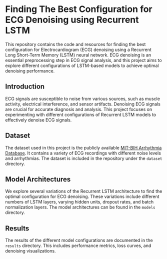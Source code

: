 # Finding The Best Configuration for ECG Denoising using Recurrent LSTM


This repository contains the code and resources for finding the best configuration for Electrocardiogram (ECG) denoising using a Recurrent Long Short-Term Memory (LSTM) neural network. ECG denoising is an essential preprocessing step in ECG signal analysis, and this project aims to explore different configurations of LSTM-based models to achieve optimal denoising performance.

## Introduction

ECG signals are susceptible to noise from various sources, such as muscle activity, electrical interference, and sensor artifacts. Denoising ECG signals are crucial for accurate diagnosis and analysis. This project focuses on experimenting with different configurations of Recurrent LSTM models to effectively denoise ECG signals.

## Dataset

The dataset used in this project is the publicly available [MIT-BIH Arrhythmia Database](https://physionet.org/static/published-projects/mitdb/mitdb-1.0.0.zip). It contains a variety of ECG recordings with different noise levels and arrhythmias. The dataset is included in the repository under the `dataset` directory.

## Model Architectures

We explore several variations of the Recurrent LSTM architecture to find the optimal configuration for ECG denoising. These variations include different numbers of LSTM layers, varying hidden units, dropout rates, and batch normalization layers. The model architectures can be found in the `models` directory.

## Results

The results of the different model configurations are documented in the `results` directory. This includes performance metrics, loss curves, and denoising visualizations.

